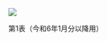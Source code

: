 ![](https://www.nta.go.jp/tmp/5ffee59e-da72-4818-8c8e-14f7eecbbc37/images/43acf2cd73e6c89ed6ad2956b2fd7e98fce4e3c10d1c24f2c126e0506d003ba5.jpg)

第1表（今和6年1月分以降用）